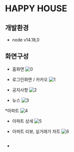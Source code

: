 # HAPPY HOUSE

## 개발환경
* node v14.18,0

## 화면구성
* 홈화면
![0](https://user-images.githubusercontent.com/86655589/170650672-fe6d739a-c535-4c8b-ace0-f56be35f7b92.jpg)

* 로그인화면 / 카카오
![1](https://user-images.githubusercontent.com/86655589/170650771-d3d47260-aaf2-43e7-8461-1c7748a03b1e.jpg)

* 공지사항
![2](https://user-images.githubusercontent.com/86655589/170650779-b2f1f147-eb72-4c66-8348-18fd455bd1c5.png)

* 뉴스
![3](https://user-images.githubusercontent.com/86655589/170650780-cee1923c-494f-4a79-8e9d-3c3e70bb8da3.png)

*아파트
![4](https://user-images.githubusercontent.com/86655589/170650783-c8ab137f-6968-403f-ad99-16e78e561d7d.jpg)

* 아파트 상세
![5](https://user-images.githubusercontent.com/86655589/170650786-a4f396dc-672c-4a8d-9267-dd2216a2405b.jpg)

* 아파트 리뷰, 실거래가 차트
![6](https://user-images.githubusercontent.com/86655589/170650788-b0a964b4-6f5c-47ab-ba23-ebf7823b2bb6.jpg)



##
* 
